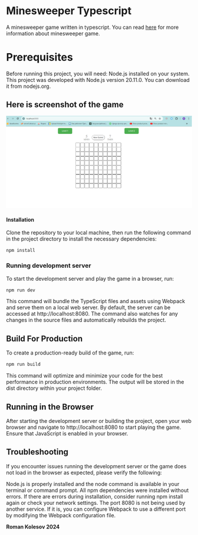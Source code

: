 # Minesweeper Typescript

A minesweeper game written in typescript. You can read [here](<https://en.wikipedia.org/wiki/Minesweeper_(video_game)>) for more information about minesweeper game.

# Prerequisites

Before running this project, you will need:
Node.js installed on your system. This project was developed with Node.js version 20.11.0. You can download it from nodejs.org.

## Here is screenshot of the game

![screenshot of the game](image.png)

#### Installation

Clone the repository to your local machine, then run the following command in the project directory to install the necessary dependencies:

```sh
npm install
```

### Running development server

To start the development server and play the game in a browser, run:

```sh
npm run dev
```

This command will bundle the TypeScript files and assets using Webpack and serve them on a local web server. By default, the server can be accessed at http://localhost:8080. The command also watches for any changes in the source files and automatically rebuilds the project.

## Build For Production

To create a production-ready build of the game, run:

```sh
npm run build
```

This command will optimize and minimize your code for the best performance in production environments. The output will be stored in the dist directory within your project folder.

## Running in the Browser

After starting the development server or building the project, open your web browser and navigate to http://localhost:8080 to start playing the game. Ensure that JavaScript is enabled in your browser.

## Troubleshooting

If you encounter issues running the development server or the game does not load in the browser as expected, please verify the following:

Node.js is properly installed and the node command is available in your terminal or command prompt.
All npm dependencies were installed without errors. If there are errors during installation, consider running npm install again or check your network settings.
The port 8080 is not being used by another service. If it is, you can configure Webpack to use a different port by modifying the Webpack configuration file.

**Roman Kolesov 2024**
